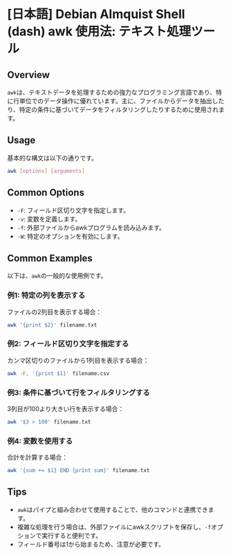# [日本語] Debian Almquist Shell (dash) awk 使用法: テキスト処理ツール

## Overview
`awk`は、テキストデータを処理するための強力なプログラミング言語であり、特に行単位でのデータ操作に優れています。主に、ファイルからデータを抽出したり、特定の条件に基づいてデータをフィルタリングしたりするために使用されます。

## Usage
基本的な構文は以下の通りです。

```bash
awk [options] [arguments]
```

## Common Options
- `-F`: フィールド区切り文字を指定します。
- `-v`: 変数を定義します。
- `-f`: 外部ファイルからawkプログラムを読み込みます。
- `-W`: 特定のオプションを有効にします。

## Common Examples
以下は、`awk`の一般的な使用例です。

### 例1: 特定の列を表示する
ファイルの2列目を表示する場合：

```bash
awk '{print $2}' filename.txt
```

### 例2: フィールド区切り文字を指定する
カンマ区切りのファイルから1列目を表示する場合：

```bash
awk -F, '{print $1}' filename.csv
```

### 例3: 条件に基づいて行をフィルタリングする
3列目が100より大きい行を表示する場合：

```bash
awk '$3 > 100' filename.txt
```

### 例4: 変数を使用する
合計を計算する場合：

```bash
awk '{sum += $1} END {print sum}' filename.txt
```

## Tips
- `awk`はパイプと組み合わせて使用することで、他のコマンドと連携できます。
- 複雑な処理を行う場合は、外部ファイルにawkスクリプトを保存し、`-f`オプションで実行すると便利です。
- フィールド番号は1から始まるため、注意が必要です。